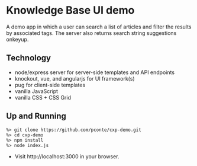 # Knowledge Base UI demo
A demo app in which a user can search a list of articles and filter the results
by associated tags. The server also returns search string suggestions onkeyup.

## Technology
- node/express server for server-side templates and API endpoints
- knockout, vue, and angularjs for UI framework(s)
- pug for client-side templates
- vanilla JavaScript
- vanilla CSS + CSS Grid

## Up and Running
```console
%> git clone https://github.com/pconte/cxp-demo.git
%> cd cxp-demo
%> npm install
%> node index.js
```
- Visit http://localhost:3000 in your browser.
